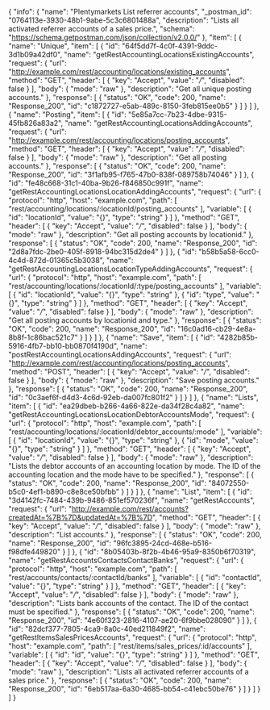{
  "info": {
    "name": "Plentymarkets List referrer accounts",
    "_postman_id": "0764113e-3930-48b1-9abe-5c3c6801488a",
    "description": "Lists all activated referrer accounts of a sales price.",
    "schema": "https://schema.getpostman.com/json/collection/v2.0.0/"
  },
  "item": [
    {
      "name": "Unique",
      "item": [
        {
          "id": "64f5dd7f-4c0f-4391-9ddc-3d1b09a42df0",
          "name": "getRestAccountingLocationsExistingAccounts",
          "request": {
            "url": "http://example.com/rest/accounting/locations/existing_accounts",
            "method": "GET",
            "header": [
              {
                "key": "Accept",
                "value": "*/*",
                "disabled": false
              }
            ],
            "body": {
              "mode": "raw"
            },
            "description": "Get all unique posting accounts."
          },
          "response": [
            {
              "status": "OK",
              "code": 200,
              "name": "Response_200",
              "id": "c1872727-e5ab-489c-8150-3feb815ee0b5"
            }
          ]
        }
      ]
    },
    {
      "name": "Posting",
      "item": [
        {
          "id": "5e85a7cc-7b23-4dbe-9315-45fb826a83a2",
          "name": "getRestAccountingLocationsAddingAccounts",
          "request": {
            "url": "http://example.com/rest/accounting/locations/posting_accounts",
            "method": "GET",
            "header": [
              {
                "key": "Accept",
                "value": "*/*",
                "disabled": false
              }
            ],
            "body": {
              "mode": "raw"
            },
            "description": "Get all posting accounts."
          },
          "response": [
            {
              "status": "OK",
              "code": 200,
              "name": "Response_200",
              "id": "3f1afb95-f765-47b0-838f-089758b74046"
            }
          ]
        },
        {
          "id": "fe48c668-31c1-40ba-9b26-f846850c991f",
          "name": "getRestAccountingLocationsLocationAddingAccounts",
          "request": {
            "url": {
              "protocol": "http",
              "host": "example.com",
              "path": [
                "rest/accounting/locations/:locationId/posting_accounts"
              ],
              "variable": [
                {
                  "id": "locationId",
                  "value": "{}",
                  "type": "string"
                }
              ]
            },
            "method": "GET",
            "header": [
              {
                "key": "Accept",
                "value": "*/*",
                "disabled": false
              }
            ],
            "body": {
              "mode": "raw"
            },
            "description": "Get all posting accounts by locationid."
          },
          "response": [
            {
              "status": "OK",
              "code": 200,
              "name": "Response_200",
              "id": "2d8a7fdc-2be0-405f-8918-94bc315d2de4"
            }
          ]
        },
        {
          "id": "b58b5a58-6cc0-4c4d-872d-01365c5b3038",
          "name": "getRestAccountingLocationsLocationTypeAddingAccounts",
          "request": {
            "url": {
              "protocol": "http",
              "host": "example.com",
              "path": [
                "rest/accounting/locations/:locationId/:type/posting_accounts"
              ],
              "variable": [
                {
                  "id": "locationId",
                  "value": "{}",
                  "type": "string"
                },
                {
                  "id": "type",
                  "value": "{}",
                  "type": "string"
                }
              ]
            },
            "method": "GET",
            "header": [
              {
                "key": "Accept",
                "value": "*/*",
                "disabled": false
              }
            ],
            "body": {
              "mode": "raw"
            },
            "description": "Get all posting accounts by locationid and type."
          },
          "response": [
            {
              "status": "OK",
              "code": 200,
              "name": "Response_200",
              "id": "16c0ad16-cb29-4e8a-8b8f-1c86bac521c7"
            }
          ]
        }
      ]
    },
    {
      "name": "Save",
      "item": [
        {
          "id": "4282b85b-5916-4fb7-bb10-bb0870f4190d",
          "name": "postRestAccountingLocationsAddingAccounts",
          "request": {
            "url": "http://example.com/rest/accounting/locations/posting_accounts",
            "method": "POST",
            "header": [
              {
                "key": "Accept",
                "value": "*/*",
                "disabled": false
              }
            ],
            "body": {
              "mode": "raw"
            },
            "description": "Save posting accounts."
          },
          "response": [
            {
              "status": "OK",
              "code": 200,
              "name": "Response_200",
              "id": "0c3aef6f-d4d3-4c6d-92eb-da007fc801f2"
            }
          ]
        }
      ]
    },
    {
      "name": "Lists",
      "item": [
        {
          "id": "ea29dbeb-b266-4a66-822e-da34f28c4a82",
          "name": "getRestAccountingLocationsLocationDebtorAccountsMode",
          "request": {
            "url": {
              "protocol": "http",
              "host": "example.com",
              "path": [
                "rest/accounting/locations/:locationId/debtor_accounts/:mode"
              ],
              "variable": [
                {
                  "id": "locationId",
                  "value": "{}",
                  "type": "string"
                },
                {
                  "id": "mode",
                  "value": "{}",
                  "type": "string"
                }
              ]
            },
            "method": "GET",
            "header": [
              {
                "key": "Accept",
                "value": "*/*",
                "disabled": false
              }
            ],
            "body": {
              "mode": "raw"
            },
            "description": "Lists the debtor accounts of an accounting location by mode. The ID of the accounting location and the mode have to be specified."
          },
          "response": [
            {
              "status": "OK",
              "code": 200,
              "name": "Response_200",
              "id": "84072550-b5c0-4ef1-b890-c8e8ce50bfbb"
            }
          ]
        }
      ]
    },
    {
      "name": "List",
      "item": [
        {
          "id": "3d4142fc-7484-439b-9486-851ef570236f",
          "name": "getRestAccounts",
          "request": {
            "url": "http://example.com/rest/accounts?createdAt=%7B%7D&updatedAt=%7B%7D",
            "method": "GET",
            "header": [
              {
                "key": "Accept",
                "value": "*/*",
                "disabled": false
              }
            ],
            "body": {
              "mode": "raw"
            },
            "description": "List accounts."
          },
          "response": [
            {
              "status": "OK",
              "code": 200,
              "name": "Response_200",
              "id": "96fc3895-24cd-468e-b516-f98dfe449820"
            }
          ]
        },
        {
          "id": "8b05403b-8f2b-4b46-95a9-8350b6f70319",
          "name": "getRestAccountsContactsContactBanks",
          "request": {
            "url": {
              "protocol": "http",
              "host": "example.com",
              "path": [
                "rest/accounts/contacts/:contactId/banks"
              ],
              "variable": [
                {
                  "id": "contactId",
                  "value": "{}",
                  "type": "string"
                }
              ]
            },
            "method": "GET",
            "header": [
              {
                "key": "Accept",
                "value": "*/*",
                "disabled": false
              }
            ],
            "body": {
              "mode": "raw"
            },
            "description": "Lists bank accounts of the contact. The ID of the contact must be specified."
          },
          "response": [
            {
              "status": "OK",
              "code": 200,
              "name": "Response_200",
              "id": "4e60f323-2816-4107-ae20-6f9bbe028090"
            }
          ]
        },
        {
          "id": "82dcf377-7805-4ca9-8a0c-40ed211849f2",
          "name": "getRestItemsSalesPricesAccounts",
          "request": {
            "url": {
              "protocol": "http",
              "host": "example.com",
              "path": [
                "rest/items/sales_prices/:id/accounts"
              ],
              "variable": [
                {
                  "id": "id",
                  "value": "{}",
                  "type": "string"
                }
              ]
            },
            "method": "GET",
            "header": [
              {
                "key": "Accept",
                "value": "*/*",
                "disabled": false
              }
            ],
            "body": {
              "mode": "raw"
            },
            "description": "Lists all activated referrer accounts of a sales price."
          },
          "response": [
            {
              "status": "OK",
              "code": 200,
              "name": "Response_200",
              "id": "6eb517aa-6a30-4685-bb54-c41ebc50be76"
            }
          ]
        }
      ]
    }
  ]
}